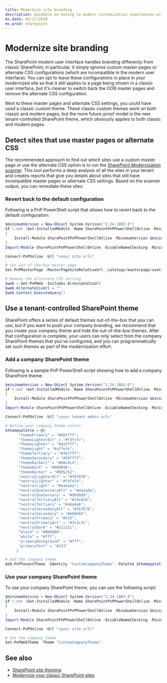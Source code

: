 ```yaml
---
title: Modernize site branding
description: Guidance on moving to modern customization experiences within SharePoint, including how to handle the custom master pages and alternate CSS configurations.
ms.date: 04/17/2018
ms.prod: sharepoint
---
```


# Modernize site branding

The SharePoint modern user interface handles branding differently from classic SharePoint; in particular, it simply ignores custom master pages or alternate CSS configurations (which are incompatible in the modern user interface). You can opt to leave these configurations in place in your modernized site so that it still applies to a page being shown in a classic user interface, but it's cleaner to switch back the OOB master pages and remove the alternate CSS configuration.

Next to these master pages and alternate CSS settings, you could have used a classic custom theme. These classic custom themes work on both classic and modern pages, but the more future-proof model is the new tenant-controlled SharePoint theme, which obviously applies to both classic and modern pages.

## Detect sites that use master pages or alternate CSS

The recommended approach to find out which sites use a custom master page or use the alternate CSS option is to run the [SharePoint Modernization scanner](https://github.com/SharePoint/PnP-Tools/tree/master/Solutions/SharePoint.Modernization). This tool performs a deep analysis of all the sites in your tenant and creates reports that give you details about sites that still have incompatible master pages or alternate CSS settings. Based on the scanner output, you can remediate these sites.

### Revert back to the default configuration

Following is a PnP PowerShell script that shows how to revert back to the default configuration:

```powershell
$minimumVersion = New-Object System.Version("2.24.1803.0")
if (-not (Get-InstalledModule -Name SharePointPnPPowerShellOnline -MinimumVersion $minimumVersion -ErrorAction Ignore))
{
    Install-Module SharePointPnPPowerShellOnline -MinimumVersion $minimumVersion -Scope CurrentUser
}
Import-Module SharePointPnPPowerShellOnline -DisableNameChecking -MinimumVersion $minimumVersion

Connect-PnPOnline -Url "<your site url>"

# Set out-of-the-box master page
Set-PnPMasterPage -MasterPageSiteRelativeUrl _catalogs/masterpage/seattle.master -CustomMasterPageSiteRelativeUrl _catalogs/masterpage/seattle.master

# Remove the alternate CSS setting
$web = Get-PnPWeb -Includes AlternateCssUrl
$web.AlternateCssUrl = ""
$web.Context.ExecuteQuery()
```

## Use a tenant-controlled SharePoint theme

SharePoint offers a series of default themes out-of-the-box that you can use, but if you want to push your company branding, we recommend that you create your company theme and hide the out-of-the-box themes. After that configuration is complete, your users can only select from the company SharePoint themes that you've configured, and you can programmatically set such themes as part of the modernization effort.

### Add a company SharePoint theme

Following is a sample PnP PowerShell script showing how to add a company SharePoint theme:

```powershell
$minimumVersion = New-Object System.Version("2.24.1803.0")
if (-not (Get-InstalledModule -Name SharePointPnPPowerShellOnline -MinimumVersion $minimumVersion -ErrorAction Ignore))
{
    Install-Module SharePointPnPPowerShellOnline -MinimumVersion $minimumVersion -Scope CurrentUser
}
Import-Module SharePointPnPPowerShellOnline -DisableNameChecking -MinimumVersion $minimumVersion

Connect-PnPOnline -Url "<your tenant admin url>"

# Define your company theme colors
$themepalette = @{
      "themePrimary" = "#00ffff";
      "themeLighterAlt" = "#f3fcfc";
      "themeLighter" = "#daffff";
      "themeLight" = "#affefe";
      "themeTertiary" = "#76ffff";
      "themeSecondary" = "#39ffff";
      "themeDarkAlt" = "#00c4c4";
      "themeDark" = "#009090";
      "themeDarker" = "#005252";
      "neutralLighterAlt" = "#f8f8f8";
      "neutralLighter" = "#f4f4f4";
      "neutralLight" = "#eaeaea";
      "neutralQuaternaryAlt" = "#dadada";
      "neutralQuaternary" = "#d0d0d0";
      "neutralTertiaryAlt" = "#c8c8c8";
      "neutralTertiary" = "#a6a6a6";
      "neutralSecondaryAlt" = "#767676";
      "neutralSecondary" = "#666666";
      "neutralPrimary" = "#333";
      "neutralPrimaryAlt" = "#3c3c3c";
      "neutralDark" = "#212121";
      "black" = "#000000";
      "white" = "#fff";
      "primaryBackground" = "#fff";
      "primaryText" = "#333"
     }

# Add the company theme
Add-PnPTenantTheme -Identity "CustomCompanyTheme" -Palette $themepalette -IsInverted:$false
```

### Use your company SharePoint theme

To use your company SharePoint theme, you can use the following script:

```powershell
$minimumVersion = New-Object System.Version("2.24.1803.0")
if (-not (Get-InstalledModule -Name SharePointPnPPowerShellOnline -MinimumVersion $minimumVersion -ErrorAction Ignore))
{
    Install-Module SharePointPnPPowerShellOnline -MinimumVersion $minimumVersion -Scope CurrentUser
}
Import-Module SharePointPnPPowerShellOnline -DisableNameChecking -MinimumVersion $minimumVersion

Connect-PnPOnline -Url "<your site url>"

# Set the company theme
Set-PnPWebTheme -Theme "CustomCompanyTheme"
```

## See also

- [SharePoint site theming](../declarative-customization/site-theming/sharepoint-site-theming-overview.md)
- [Modernize your classic SharePoint sites](modernize-classic-sites.md)